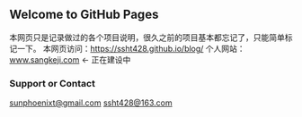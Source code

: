 ## Welcome to GitHub Pages
本网页只是记录做过的各个项目说明，很久之前的项目基本都忘记了，只能简单标记一下。
本网页访问：https://ssht428.github.io/blog/
个人网站： www.sangkeji.com    <- 正在建设中
### Support or Contact
sunphoenixt@gmail.com
ssht428@163.com


